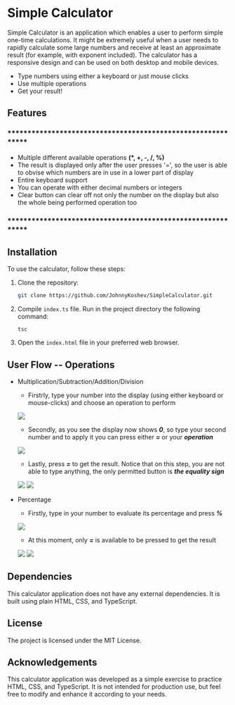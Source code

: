 # Simple Calculator

 
Simple Calculator is an application which enables a user to perform simple one-time calculations. It might be extremely useful when a user needs to rapidly calculate some large numbers and receive at least an approximate result (for example, with exponent included). The calculator has a responsive design and can be used on both desktop and mobile devices.

- Type numbers using either a keyboard or just mouse clicks
- Use multiple operations
- Get your result!

## Features

### ************************************************************
- Multiple different available operations __(*, +, -, /, %)__
- The result is displayed only after the user presses '=', so the user is able to obvise which numbers are in use in a lower part of display
- Entire keyboard support
- You can operate with either decimal numbers or integers
- Clear button can clear off not only the number on the display but also the whole being performed operation too

### ************************************************************



## Installation

To use the calculator, follow these steps:

1. Clone the repository:

   ```bash
   git clone https://github.com/JohnnyKoshev/SimpleCalculator.git
   ```

2. Compile `index.ts` file. Run in the project directory the following command:
   
   ```
   tsc
   ```

3. Open the `index.html` file in your preferred web browser.

## User Flow -- Operations
- Multiplication/Subtraction/Addition/Division
    - Firstrly, type your number into the display (using either keyboard or mouse-clicks) and choose an operation to perform
    
    ![](https://i.ibb.co/Chx9sfR/multiplication-1.png)
    
    - Secondly, as you see the display now shows *__0__*, so type your second number and to apply it you can press either *__=__* or your *__operation__*
    
    ![](https://i.ibb.co/0XybZBN/Screenshot-2.png)
    
    - Lastly, press *__=__* to get the result. Notice that on this step, you are not able to type anything, the only permitted button is *__the equality sign__*
    
    ![](https://i.ibb.co/WB3yRT3/Screenshot-5.png)
    ![](https://i.ibb.co/DMXndL0/Screenshot-4.png)
- Percentage
  - Firstly, type in your number to evaluate its percentage and press *__%__*
  
   ![](https://i.ibb.co/xY52txJ/percentage.png)
   
  - At this moment, only *__=__* is available to be pressed to get the result
  
   ![](https://i.ibb.co/8DkDCCM/percentage-2.png)
   ![](https://i.ibb.co/bgjdjRK/percentage-3.png)

## Dependencies

This calculator application does not have any external dependencies. It is built using plain HTML, CSS, and TypeScript.
  
## License

The project is licensed under the MIT License.  


## Acknowledgements

This calculator application was developed as a simple exercise to practice HTML, CSS, and TypeScript. It is not intended for production use, but feel free to modify and enhance it according to your needs.  
